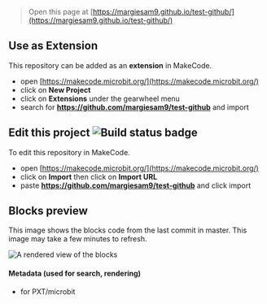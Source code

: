 
> Open this page at [https://margiesam9.github.io/test-github/](https://margiesam9.github.io/test-github/)

## Use as Extension

This repository can be added as an **extension** in MakeCode.

* open [https://makecode.microbit.org/](https://makecode.microbit.org/)
* click on **New Project**
* click on **Extensions** under the gearwheel menu
* search for **https://github.com/margiesam9/test-github** and import

## Edit this project ![Build status badge](https://github.com/margiesam9/test-github/workflows/MakeCode/badge.svg)

To edit this repository in MakeCode.

* open [https://makecode.microbit.org/](https://makecode.microbit.org/)
* click on **Import** then click on **Import URL**
* paste **https://github.com/margiesam9/test-github** and click import

## Blocks preview

This image shows the blocks code from the last commit in master.
This image may take a few minutes to refresh.

![A rendered view of the blocks](https://github.com/margiesam9/test-github/raw/master/.github/makecode/blocks.png)

#### Metadata (used for search, rendering)

* for PXT/microbit
<script src="https://makecode.com/gh-pages-embed.js"></script><script>makeCodeRender("{{ site.makecode.home_url }}", "{{ site.github.owner_name }}/{{ site.github.repository_name }}");</script>
